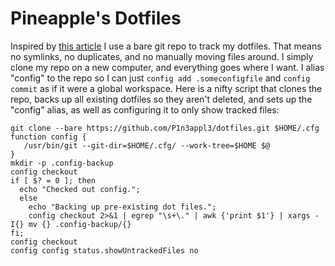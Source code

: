 # Pineapple's Dotfiles

Inspired by [this article](https://developer.atlassian.com/blog/2016/02/best-way-to-store-dotfiles-git-bare-repo/) I use a bare git repo to track my dotfiles. That means no symlinks, no duplicates, and no manually moving files around. I simply clone my repo on a new computer, and everything goes where I want. I alias "config" to the repo so I can just `config add .someconfigfile` and `config commit` as if it were a global workspace. Here is a nifty script that clones the repo, backs up all existing dotfiles so they aren't deleted, and sets up the "config" alias, as well as configuring it to only show tracked files:

```
git clone --bare https://github.com/P1n3appl3/dotfiles.git $HOME/.cfg
function config {
   /usr/bin/git --git-dir=$HOME/.cfg/ --work-tree=$HOME $@
}
mkdir -p .config-backup
config checkout
if [ $? = 0 ]; then
  echo "Checked out config.";
  else
    echo "Backing up pre-existing dot files.";
    config checkout 2>&1 | egrep "\s+\." | awk {'print $1'} | xargs -I{} mv {} .config-backup/{}
fi;
config checkout
config config status.showUntrackedFiles no
```
